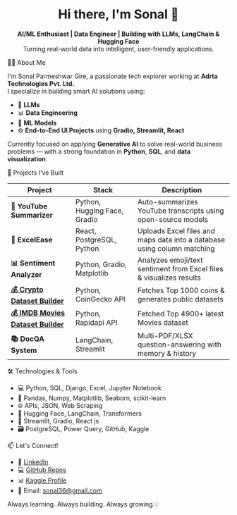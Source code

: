 <h1 align="center">Hi there, I'm Sonal 👋</h1>

<p align="center">
  <b>AI/ML Enthusiast | Data Engineer | Building with LLMs, LangChain & Hugging Face</b><br>
  Turning real-world data into intelligent, user-friendly applications.
</p>




👩‍💻 About Me


I'm Sonal Parmeshwar Gire, a passionate tech explorer working at **Adrta Technologies Pvt. Ltd.**  
I specialize in building smart AI solutions using:

- 🤖 **LLMs** 
- 📊 **Data Engineering**
- 🧪 **ML Models**  
- ⚙️ **End-to-End UI Projects** using **Gradio, Streamlit, React**

Currently focused on applying **Generative AI** to solve real-world business problems — with a strong foundation in **Python**, **SQL**, and **data visualization**.


🚀 Projects I’ve Built



| Project | Stack | Description |
|--------|-------|-------------|
| **📄 YouTube Summarizer** | Python, Hugging Face, Gradio | Auto-summarizes YouTube transcripts using open-source models |
| **📁 ExcelEase** | React, PostgreSQL, Python | Uploads Excel files and maps data into a database using column matching |
| **📊 Sentiment Analyzer** | Python, Gradio, Matplotlib | Analyzes emoji/text sentiment from Excel files & visualizes results |
| **[💰 Crypto Dataset Builder](https://www.kaggle.com/datasets/sonalgire/cryptocurrency-market-data-2025-top-1000-coins)** | Python, CoinGecko API | Fetches Top 1000 coins & generates public datasets |
| **[💰 IMDB Movies Dataset Builder](https://www.kaggle.com/datasets/sonalgire/movie-metadata-collection-4900-films)** | Python, Rapidapi API | Fetched Top 4900+ latest Movies dataset   |
| **📚 DocQA System** | LangChain, Streamlit | Multi-PDF/XLSX question-answering with memory & history |



 🛠️ Technologies & Tools
 

- 💻 Python, SQL, Django, Excel, Jupyter Notebook
- 🔬 Pandas, Numpy, Matplotlib, Seaborn, scikit-learn
- 🌐 APIs, JSON, Web Scraping
- 🤖 Hugging Face, LangChain, Transformers
- 🎯 Streamlit, Gradio, React js
- 🗃️ PostgreSQL, Power Query, GitHub, Kaggle



 📫 Let's Connect!
 

- 🔗 [LinkedIn](https://www.linkedin.com/in/sonalgire-dataanalyst/)
- 💻 [GitHub Repos](https://github.com/SonalGire?tab=repositories)
- 📊 [Kaggle Profile](https://www.kaggle.com/sonalgire)  
- 📧 Email: sonal36@gmail.com 



Always learning. Always building. Always growing.💡
